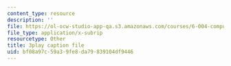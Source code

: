 ```yaml
---
content_type: resource
description: ''
file: https://ol-ocw-studio-app-qa.s3.amazonaws.com/courses/6-004-computation-structures-spring-2017/bf08a97c59a39fe8da79839104df9446_tjIFsdM-hBA.srt
file_type: application/x-subrip
resourcetype: Other
title: 3play caption file
uid: bf08a97c-59a3-9fe8-da79-839104df9446
---
```

